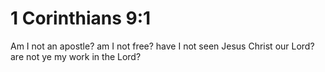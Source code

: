 # 1 Corinthians 9:1

Am I not an apostle? am I not free? have I not seen Jesus Christ our Lord? are not ye my work in the Lord?
